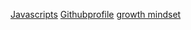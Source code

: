 
[Javascripts](/Reading-Notes/Javascripts)
[Githubprofile](https://github.com/IAlstonI)
[growth mindset](/Reading-Notes/growthmindset)

